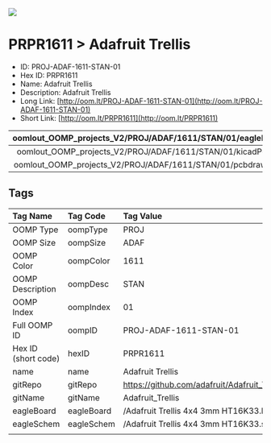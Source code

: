 


  
![][im]
# PRPR1611 > Adafruit Trellis

- ID: PROJ-ADAF-1611-STAN-01
- Hex ID: PRPR1611
- Name: Adafruit Trellis
- Description: Adafruit Trellis
- Long Link: [http://oom.lt/PROJ-ADAF-1611-STAN-01](http://oom.lt/PROJ-ADAF-1611-STAN-01)
- Short Link: [http://oom.lt/PRPR1611](http://oom.lt/PRPR1611)
  

|oomlout_OOMP_projects_V2/PROJ/ADAF/1611/STAN/01/eagleImage.png|oomlout_OOMP_projects_V2/PROJ/ADAF/1611/STAN/01/eagleSchemImage.png|oomlout_OOMP_projects_V2/PROJ/ADAF/1611/STAN/01/kicadPcb3dFront.png|oomlout_OOMP_projects_V2/PROJ/ADAF/1611/STAN/01/kicadPcb3dBack.png|
| :---: | :---: | :---: | :---: |
|oomlout_OOMP_projects_V2/PROJ/ADAF/1611/STAN/01/kicadPcb3d.png|oomlout_OOMP_projects_V2/PROJ/ADAF/1611/STAN/01/bomBack.png|oomlout_OOMP_projects_V2/PROJ/ADAF/1611/STAN/01/bomFront.png|oomlout_OOMP_projects_V2/PROJ/ADAF/1611/STAN/01/pcbdraw.svg|
|oomlout_OOMP_projects_V2/PROJ/ADAF/1611/STAN/01/pcbdrawBack.svg||||

## Tags
  

|Tag Name|Tag Code|Tag Value|
| :--- | :--- | :--- |
|OOMP Type|oompType|PROJ|
|OOMP Size|oompSize|ADAF|
|OOMP Color|oompColor|1611|
|OOMP Description|oompDesc|STAN|
|OOMP Index|oompIndex|01|
|Full OOMP ID|oompID|PROJ-ADAF-1611-STAN-01|
|Hex ID (short code)|hexID|PRPR1611|
|name|name|Adafruit Trellis|
|gitRepo|gitRepo|https://github.com/adafruit/Adafruit_Trellis|
|gitName|gitName|Adafruit_Trellis|
|eagleBoard|eagleBoard|/Adafruit Trellis 4x4 3mm HT16K33.brd|
|eagleSchem|eagleSchem|/Adafruit Trellis 4x4 3mm HT16K33.sch|
||||



[im]: PROJ/ADAF/1611/STAN/01/kicadPcb3d_450.png
